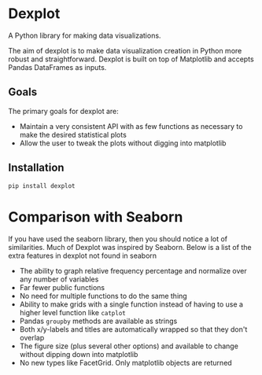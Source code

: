 
# Dexplot

A Python library for making data visualizations.

The aim of dexplot is to make data visualization creation in Python more robust and straightforward. Dexplot is built on top of Matplotlib and accepts Pandas DataFrames as inputs.

## Goals

The primary goals for dexplot are:

* Maintain a very consistent API with as few functions as necessary to make the desired statistical plots
* Allow the user to tweak the plots without digging into matplotlib

## Installation

`pip install dexplot`

# Comparison with Seaborn

If you have used the seaborn library, then you should notice a lot of similarities. Much of Dexplot was inspired by Seaborn. Below is a list of the extra features in dexplot not found in seaborn

* The ability to graph relative frequency percentage and normalize over any number of variables
* Far fewer public functions
* No need for multiple functions to do the same thing
* Ability to make grids with a single function instead of having to use a higher level function like `catplot`
* Pandas `groupby` methods are available as strings
* Both x/y-labels and titles are automatically wrapped so that they don't overlap
* The figure size (plus several other options) and available to change without dipping down into matplotlib
* No new types like FacetGrid. Only matplotlib objects are returned
